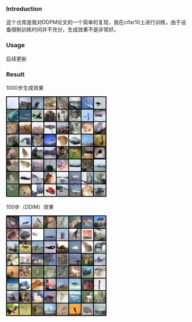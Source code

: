 ### Introduction

这个仓库是我对DDPM论文的一个简单的复现，我在cifar10上进行训练，由于设备限制训练时间并不充分，生成效果不是非常好。

### Usage

后续更新

### Result

1000步生成效果

![](.\example\epoch1720.png)

100步（DDIM）效果

![](.\example\DDIM100.png)

